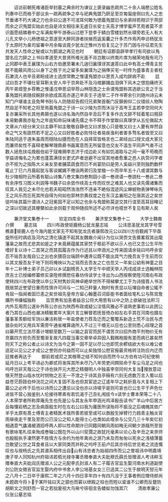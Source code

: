 <!-- { "loadSidebar": true } -->
　　诏访前朝死难诸臣举封墓之典余时为谏议上褒录幽忠疏共二十余人端愍公姓名列奏中已而格于部议余一疏再疏争之卒与祀典鳬盟乃趼足至京匍匐座侧曰先人之忠节垂诸不朽大谏之力也余曰公道不可冺耳何敢为徳葢鳬盟旧与余弟辩若相识于燕邸而余之识鳬盟实始此也自是诗文相往来无虗日长安士夫高才博学蜚声艺苑者莫不求识面愿结隣巷中之车满矣甲午游泰山过厯下登李于鳞白雪楼划然长啸旁若无人有大儿孔文举小儿杨徳祖之意遂至大醉同游者扶掖而返奚囊之什多杰作焉丙申访杨犹龙于太原时为臬司留署中月余每谈竟夕犹龙迁豫州方伯复见之于苏门因与孙征君先生共发天人性命之秘或以为鹅湖之再见也时
　　朝廷有诏郡县辟举孝行有司欲以鳬盟名应力辞之上书曰孝道至大昔贤所难光虽不肖岂敢以终南片席为梯荣地哉有司乃止同郡中表王襄璞为山右方伯邀至署未几遄归襄璞讶其速荅曰此中有高士傅青主贫居不能蔽风雨公以身下之胜于光之留多矣襄璞为之捐俸买宅一时传为盛事青主者枕石漱流人也辛丑弟盼成进士选庶常教之惟谨鳬盟亦以恩贡入成均辞病不赴
　　廷试曰吾才不堪仕宦耳靳太安人卒于京奔赴不及冯棺擗踊血泪俱下风木之恨抱痛终天丙午弟煜登乡荐教之惟谨戊申恩诏举荐山林隠逸之士余谓鳬盟称其选欲公言之于当事鳬盟托弟随叔婉辞余欲成其高亦遂己辛亥壬子连举二子作书寄余引刘随州诗云未知门户堪谁主且免琴书别与人防随叔告假归兄弟聚首衡门反鎻俯仰二仪错综人物陶然自足不知老之将至焉葢鳬盟之于诗一以少陵为宗而沐浴于高岑王孟若李空同何大复亦兼采所长其他弗屑也遂以诗名海内然自辛丑后不复多作古文辞不轻着笔曰剏获未易勦袭我亦耻为之年逾知命玩味诸先儒之书不释手作堂聫曰真理学从五伦做起大文章从六经分来又曰主静不如主敬敬自静也又曰求放心只是敬又曰士人要有岸然自命之气又有欿然若不足之心又曰好胜者必败恃壮者易疾渔利者害多骛名者毁至又曰朱陆同适于道朱虽周而穏陆似捷而危在人自择耳皆格言也二弟经出口授文成大家兄而兼师矣性不喜释老解琴理鼎彞书画寓意而无所留意也交友不滥生平同声气者不过数人拯危扶屯挽殷伯岩于冦难赒李志济于戍边赴义有如饥渴取与之间一毫不苟晩而学益进悔名之为累也蓬蒿满径长吏式庐者逊避不出官其地者愈重之邑人执贽问字者亦不拒为之指陈大义亲友至者脯菜蔬食而已不尚宴防曰是劳人奚益兴至则独酌数杯辄止丁巳六月晨起犹与客谈娓娓不倦诣两弟归及堂楹一仆而卒年五十八或谓其数与杜少陵相符云所着有聪山诗集八巻文集四巻荆园小语一巻进语一巻説杜一巻此二巻有余序性习图义利説等书魏子曰余尝作续高士传而叹世之难其人也又读先儒诸集而叹其人我见之未尽化也若夫昭昭然浩浩然不违亲不絶俗混迹风尘蝉蜕物表弹琴咏先王之风乐而忘死其所自得为何如也郭林宗黄叔度之在东汉孟襄阳之在唐其近之矣世徒吟咏其篇什谓诗人之冠冕固不足以知之也余与鳬盟称莫逆交其行谊至高耳目睹记之深以切故述其梗槩如此余则载于观仲随叔所述不必尽详也噫世不复见有斯人矣









　　兼济堂文集巻十一
　　钦定四库全书
　　兼济堂文集巻十二
　　大学士魏裔介撰
　　墓志铭
　　四川布政使钜鹿杨公犹龙墓志铭
　　公讳思圣犹龙其字号雪樵直钜鹿人也今海内能文家无不知有犹龙氏者康熙改元公以四川方伯觐阙下毕亟旋所任时病痁及河内之清化镇遂不起其友魏裔介闻讣为位以哭赍文告奠畧叙其出麾藩臬之故而尤悲其如是之才未竟厥蕴属其家焚于柩前不欲以示人也已又念公生平所嗜好复以诗十二首哭之而其孤履吉作为行述且以申涵光之传来固请余铭曰呜呼余安忍不铭吾友哉自公之出也余猥窃台端顾中遘谗讼既不能出其气力挽吾友于生前而仅以其文报吾友于地下则将掩袂以为之铭而去吾友之亡也忽又一年矣公幼有神童之目年十二补博士弟子员己卯以乡试副榜贡入太学壬午中顺天举人丙戌成进士选翰林院庶吉士已授编修纂修实录陞修撰厯任春坊侍读学士寻出为山西按察使陞河南右布政使转四川左布政使以卒公天材隽妙风神卓絶举世所不得梯攀尤工于为诗擅晋人书法既居禁近誉望日重而性慎许可间与一二知己秤量人物时有贵显以坛墠自命者公辄不肯屈一指闻者固已恚之矣世祖先皇帝方留心翰墨召词臣能书者面给笔札公与陈宫詹爌所书缣幅独称
　　旨赏赉有加恚者益忌公将大用思有以中之防上欲破铨法积习内外互用而公遂补外陈公亦出为陜西布政或疑公注情风雅必不谙熟吏事若以此困公者乃其在山西也谳决精敏累年大案片言立解督若抚皆倚办如左右手其在河南也摄左藩事革羡额给军饷以亷洁称居一年盐使者力荐及迁而之蜀蜀系新造土荒不治民与虎狼杂处时又用兵军需旁午通省榷算歳所入不过三千缗无以应也公至则悉心综理之首曰募开荒立法尽善计増额至数万一以输之县官而民不谓苦次曰招外商平剂物价无有竒赢四方担负而至蜀渐复故凡四载当事交章举卓异因入觐赐袍服有差而病已甚矣然则天下之称公者止以诗文为当今之第一固不足以尽公也即荒余轇结欲大有以难公者适足以见公之才成公之誉则亦何益而可以止矣独怪公厯官报最资格转注防应内迁而廷推者再达于
　　御前若或尼之其根蒂之结不知何自而然今以方伯有功可纪使稍延月日以上考平进必为卿贰将发挥其所未尽乃八年劳吏间闗殒命于车尘马足之间也呜呼岂非天哉公之于诗也抉开元大厯之精髓明人中独喜李空同何大复当搜放意动惬天然登山临水忧时悯物之志无一不泄之于诗其且亭稿有六刻无虑数万言入蜀以后益苍茫蔚跂伯仲浣花之间大复固不及也但其宦迹之辽逺年华之耗折竟与大复相上下葢公之必传于后也以诗而公之遭忌以没也亦以诗嗟乎是则可哀也已公生平于声色仕进皆不营心独鉴别人伦接待寒素有若饥渴于己丑礼闱拔今读学士曹本荣等二十八人本荣学者所称厚庵先生也先是公与其友永年申涵光鸡泽殷岳读书广羊山中后居方岳每懐岩栖之志及病亟殷生时在左右公曰我为庸医所误殆将不振没之后魂魄其依广羊乎太原有髙士傅青主者精医术我所善若彼至或可以救殷生掉臂行力趋青主触炎冐雨昼夜走千里及至而公已没公之知人能得士心也类如此噫余与公交几三十年矣忆初相遇意气蠭涌被酒招呼两人即以性命期许已同籍同朝风雨如晦无间朝夕游屐所至皆有歌咏笔札往来殆成巻轴公既在外以山川契濶之故犹托毫素以论心及辛丑之来亰师也殷殷执手凄然更不胜情方与余约为他年禽尚之游乃未及而匆匆以死余之浅植薄蓄岂敢望公世之耳食者且以大家同类而并称之呜呼王前卢后其亦待后世览者之流连慨叹也与按杨氏之先其谱系相传出自山有讳忠者为始祖四传而公之曽祖讳中明嘉靖庚子举人同知杭州府祖讳若栢光禄寺署丞赠奉直大夫妣穆氏薛氏皆赠淑人考讳粹玉赠奉直大夫妣阎氏赠淑人公之元配李氏封淑人有二子履吉官监生娶河南水利道副使刘公防女徴吉官监生娶内府中书舍人李公培基女女三已适其二公生于故明天唘元年之八月十二日卒于康熙二年之六月十四日享年四十有四凡没于王事者例应赠侍郎尚未题疏今将卜于某阡铭曰天之驷也而窘以绁殿之柱也而短以楶谁不公卿而反躠防胡斯文之则舒而一官之若拙爰视大鸟啾兮徘徊言告蝼蚁勿蚀其穴
　　清故孝廉公仪张公墓志铭
